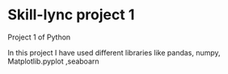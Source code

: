 # Skill-lync project 1
Project 1 of Python 

In this project I have used different libraries like pandas, numpy, Matplotlib.pyplot ,seaboarn
